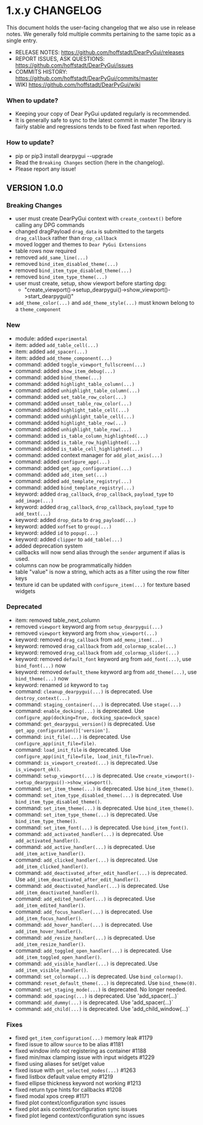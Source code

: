 # 1.x.y CHANGELOG

This document holds the user-facing changelog that we also use in release notes.
We generally fold multiple commits pertaining to the same topic as a single entry.

* RELEASE NOTES:                  https://github.com/hoffstadt/DearPyGui/releases
* REPORT ISSUES, ASK QUESTIONS:   https://github.com/hoffstadt/DearPyGui/issues
* COMMITS HISTORY:                https://github.com/hoffstadt/DearPyGui/commits/master
* WIKI                            https://github.com/hoffstadt/DearPyGui/wiki

### When to update?

- Keeping your copy of Dear PyGui updated regularly is recommended.
- It is generally safe to sync to the latest commit in master
  The library is fairly stable and regressions tends to be fixed fast when reported.

### How to update?

- pip or pip3 install dearpygui --upgrade
- Read the `Breaking Changes` section (here in the changelog).
- Please report any issue!

## VERSION 1.0.0

### Breaking Changes
* user must create DearPyGui context with `create_context()` before calling any DPG commands
* changed dragPayload `drag_data` is submitted to the targets `drag_callback` rather than `drop_callback`
* moved logger and themes to `Dear PyGui Extensions`
* table rows now required
* removed `add_same_line(...)`
* removed `bind_item_disabled_theme(...)`
* removed `bind_item_type_disabled_theme(...)`
* removed `bind_item_type_theme(...)`
* user must create, setup, show viewport before starting dpg:
  * "create_viewport()->setup_dearpygui()->show_viewport()->start_dearpygui()"
* `add_theme_color(...)` and `add_theme_style(...)` must known belong to a `theme_component`

### New
* module:  added `experimental`
* item:    added `add_table_cell(...)`
* item:    added `add_spacer(...)`
* item:    added `add_theme_component(...)`
* command: added `toggle_viewport_fullscreen(...)`
* command: added `show_item_debug(...)`
* command: added `bind_theme(...)`
* command: added `highlight_table_column(...)`
* command: added `unhighlight_table_column(...)`
* command: added `set_table_row_color(...)`
* command: added `unset_table_row_color(...)`
* command: added `highlight_table_cell(...)`
* command: added `unhighlight_table_cell(...)`
* command: added `highlight_table_row(...)`
* command: added `unhighlight_table_row(...)`
* command: added `is_table_column_highlighted(...)`
* command: added `is_table_row_highlighted(...)`
* command: added `is_table_cell_highlighted(...)`
* command: added context manager for `add_plot_axis(...)`
* command: added `configure_app(...)`
* command: added `get_app_configuration(...)`
* command: added `add_item_set(...)`
* command: added `add_template_registry(...)`
* command: added `bind_template_registry(...)`
* keyword: added `drag_callback`, `drop_callback`, `payload_type` to `add_image(...)`
* keyword: added `drag_callback`, `drop_callback`, `payload_type` to `add_text(...)`
* keyword: added `drop_data` to `drag_payload(...)`
* keyword: added `xoffset` to `group(...)`
* keyword: added `id` to `popup(...)`
* keyword: added `clipper` to `add_table(...)`
* added deprecation system
* callbacks will now send alias through the `sender` argument if alias is used.
* columns can now be programmatically hidden
* table "value" is now a string, which acts as a filter using the row filter keys
* texture id can be updated with `configure_item(...)` for texture based widgets
        
### Deprecated
* item:    removed table_next_column
* removed `viewport` keyword arg from `setup_dearpygui(...)`
* removed `viewport` keyword arg from `show_viewport(...)`
* keyword: removed `drag_callback` from `add_menu_item(...)`
* keyword: removed `drag_callback` from `add_colormap_scale(...)`
* keyword: removed `drag_callback` from `add_colormap_slider(...)`
* keyword: removed `default_font` keyword arg from `add_font(...)`, use `bind_font(...)` now
* keyword: removed `default_theme` keyword arg from `add_theme(...)`, use `bind_theme(...)` now
* keyword: renamed `id` keyword to `tag`
* command: `cleanup_dearpygui(...)` is deprecated. Use `destroy_context(...)`
* command: `staging_container(...)` is deprecated. Use `stage(...)`
* command: `enable_docking(...)` is deprecated. Use `configure_app(docking=True, docking_space=dock_space)`
* command: `get_dearpygui_version()` is deprecated. Use `get_app_configuration()['version']`.
* command: `init_file(...)` is deprecated. Use `configure_app(init_file=file)`.
* command: `load_init_file` is deprecated. Use `configure_app(init_file=file, load_init_file=True)`.
* command: `is_viewport_created(...)` is deprecated. Use `is_viewport_ok()`.
* command: `setup_viewport(...)` is deprecated. Use `create_viewport()->setup_dearpygui()->show_viewport()`.
* command: `set_item_theme(...)` is deprecated. Use `bind_item_theme()`.
* command: `set_item_type_disabled_theme(...)` is deprecated. Use `bind_item_type_disabled_theme()`.
* command: `set_item_theme(...)` is deprecated. Use `bind_item_theme()`.
* command: `set_item_type_theme(...)` is deprecated. Use `bind_item_type_theme()`.
* command: `set_item_font(...)` is deprecated. Use `bind_item_font()`.
* command: `add_activated_handler(...)` is deprecated. Use `add_activated_handler()`.
* command: `add_active_handler(...)` is deprecated. Use `add_item_active_handler()`.
* command: `add_clicked_handler(...)` is deprecated. Use `add_item_clicked_handler()`.
* command: `add_deactivated_after_edit_handler(...)` is deprecated. Use `add_item_deactivated_after_edit_handler()`.
* command: `add_deactivated_handler(...)` is deprecated. Use `add_item_deactivated_handler()`.
* command: `add_edited_handler(...)` is deprecated. Use `add_item_edited_handler()`.
* command: `add_focus_handler(...)` is deprecated. Use `add_item_focus_handler()`.
* command: `add_hover_handler(...)` is deprecated. Use `add_item_hover_handler()`.
* command: `add_resize_handler(...)` is deprecated. Use `add_item_resize_handler()`.
* command: `add_toggled_open_handler(...)` is deprecated. Use `add_item_toggled_open_handler()`.
* command: `add_visible_handler(...)` is deprecated. Use `add_item_visible_handler()`.
* command: `set_colormap(...)` is deprecated. Use `bind_colormap()`.
* command: `reset_default_theme(...)` is deprecated. Use `bind_theme(0)`.
* command: `set_staging_mode(...)` is deprecated. No longer needed.
* command: `add_spacing(...)` is deprecated. Use 'add_spacer(...)`
* command: `add_dummy(...)` is deprecated. Use 'add_spacer(...)`
* command: `add_child(...)` is deprecated. Use 'add_child_window(...)`

### Fixes
* fixed `get_item_configuration(...)` memory leak #1179
* fixed issue to allow `source` to be alias #1181
* fixed window info not registering as container #1188
* fixed min/max clamping issue with input widgets #1229
* fixed using aliases for set/get value
* fixed issue with `get_selected_nodes(...)` #1263
* fixed listbox default value empty #1219
* fixed ellipse thickness keyword not working #1213
* fixed return type hints for callbacks #1208
* fixed modal xpos creep #1171
* fixed plot context/configuration sync issues
* fixed plot axis context/configuration sync issues
* fixed plot legend context/configuration sync issues
